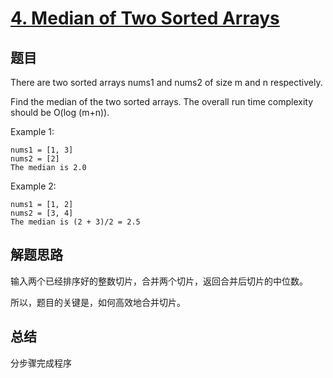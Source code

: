 # [4. Median of Two Sorted Arrays](https://leetcode.com/problems/median-of-two-sorted-arrays/)

## 题目
There are two sorted arrays nums1 and nums2 of size m and n respectively.

Find the median of the two sorted arrays. The overall run time complexity should be O(log (m+n)).

Example 1:
```
nums1 = [1, 3]
nums2 = [2]
The median is 2.0
```
Example 2:
```
nums1 = [1, 2]
nums2 = [3, 4]
The median is (2 + 3)/2 = 2.5
```
## 解题思路
输入两个已经排序好的整数切片，合并两个切片，返回合并后切片的中位数。

所以，题目的关键是，如何高效地合并切片。

## 总结
分步骤完成程序


